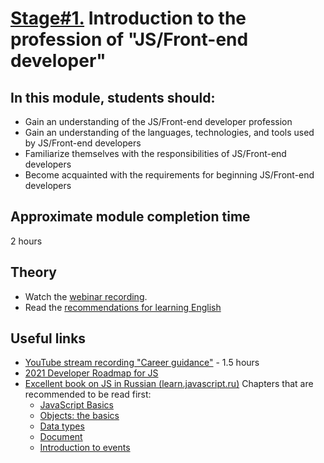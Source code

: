 # [Stage#1.](../../) Introduction to the profession of "JS/Front-end developer"
## In this module, students should:
- Gain an understanding of the JS/Front-end developer profession
- Gain an understanding of the languages, technologies, and tools used by JS/Front-end developers
- Familiarize themselves with the responsibilities of JS/Front-end developers
- Become acquainted with the requirements for beginning JS/Front-end developers

## Approximate module completion time
2 hours

## Theory
- Watch the [webinar recording](https://www.youtube.com/watch?v=5g1U06QjWZk).
- Read the [recommendations for learning English](https://github.com/rolling-scopes-school/tasks/blob/master/tasks/materials/english.md)

## Useful links
- [YouTube stream recording "Career guidance"](https://www.youtube.com/watch?v=pQ0hr5U8RL0) - 1.5 hours
- [2021 Developer Roadmap for JS](https://github.com/kamranahmedse/developer-roadmap)
- [Excellent book on JS in Russian (learn.javascript.ru)](https://learn.javascript.ru/)
Chapters that are recommended to be read first:
   - [JavaScript Basics](https://learn.javascript.ru/first-steps)
   - [Objects: the basics](https://learn.javascript.ru/object-basics)
   - [Data types](https://learn.javascript.ru/data-types)
   - [Document](https://learn.javascript.ru/document)
   - [Introduction to events](https://learn.javascript.ru/events)

